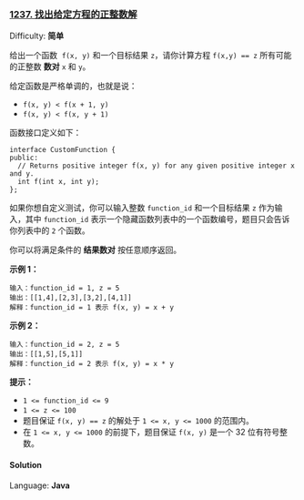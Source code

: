 ### [1237\. 找出给定方程的正整数解](https://leetcode-cn.com/problems/find-positive-integer-solution-for-a-given-equation/)

Difficulty: **简单**


给出一个函数  `f(x, y)` 和一个目标结果 `z`，请你计算方程 `f(x,y) == z` 所有可能的正整数 **数对** `x` 和 `y`。

给定函数是严格单调的，也就是说：

*   `f(x, y) < f(x + 1, y)`
*   `f(x, y) < f(x, y + 1)`

函数接口定义如下：

```
interface CustomFunction {
public:
  // Returns positive integer f(x, y) for any given positive integer x and y.
  int f(int x, int y);
};
```

如果你想自定义测试，你可以输入整数 `function_id` 和一个目标结果 `z` 作为输入，其中 `function_id` 表示一个隐藏函数列表中的一个函数编号，题目只会告诉你列表中的 `2` 个函数。  

你可以将满足条件的 **结果数对** 按任意顺序返回。

**示例 1：**

```
输入：function_id = 1, z = 5
输出：[[1,4],[2,3],[3,2],[4,1]]
解释：function_id = 1 表示 f(x, y) = x + y
```

**示例 2：**

```
输入：function_id = 2, z = 5
输出：[[1,5],[5,1]]
解释：function_id = 2 表示 f(x, y) = x * y
```

**提示：**

*   `1 <= function_id <= 9`
*   `1 <= z <= 100`
*   题目保证 `f(x, y) == z` 的解处于 `1 <= x, y <= 1000` 的范围内。
*   在 `1 <= x, y <= 1000` 的前提下，题目保证 `f(x, y)` 是一个 32 位有符号整数。


#### Solution

Language: **Java**

```java
​
```